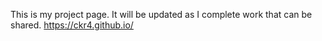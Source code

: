 This is my project page. It will be updated as I complete work that can be shared.
https://ckr4.github.io/
